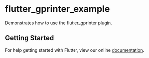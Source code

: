 # flutter_gprinter_example

Demonstrates how to use the flutter_gprinter plugin.

## Getting Started

For help getting started with Flutter, view our online
[documentation](https://flutter.io/).
